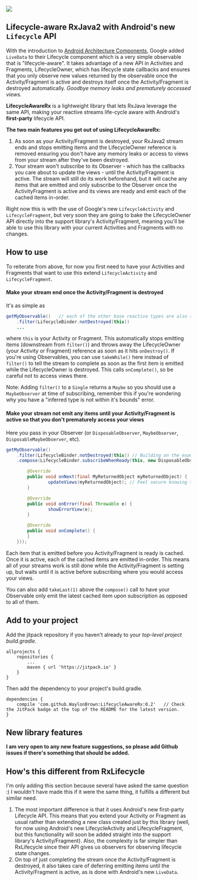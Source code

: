 [![](https://jitpack.io/v/WaylonBrown/LifecycleAwareRx.svg)](https://jitpack.io/#WaylonBrown/LifecycleAwareRx)

## Lifecycle-aware RxJava2 with Android's new `Lifecycle` API

With the introduction to [Android Architecture Components](https://developer.android.com/topic/libraries/architecture/index.html), Google added `LiveData` to their Lifecycle component which is a very simple observable that is "lifecycle-aware". It takes advantage of a new API in Activities and Fragments, LifecycleOwner, which has lifecycle state callbacks and ensures that you only observe new values returned by the observable once the Activity/Fragment is active and destroys itself once the Activity/Fragment is destroyed automatically. *Goodbye memory leaks and prematurely accessed views.*

**LifecycleAwareRx** is a lightweight library that lets RxJava leverage the same API, making your reactive streams life-cycle aware with Android's **first-party** lifecycle API.

**The two main features you get out of using LifecycleAwareRx:**
1. As soon as your Activity/Fragment is destroyed, your RxJava2 stream ends and stops emitting items and the LifecycleOwner reference is removed ensuring you don't have any memory leaks or access to views from your stream after they've been destroyed.
2. Your stream won't subscribe to its Observer - which has the callbacks you care about to update the views - until the Activity/Fragment is active. The stream will still do its work beforehand, but it will cache any items that are emitted and only subscribe to the Observer once the ActivityFragment is active and its views are ready and emit each of the cached items in-order.

Right now this is with the use of Google's new `LifecycleActivity` and `LifecycleFragment`, but very soon they are going to bake the LifecycleOwner API directly into the support library's Activity/Fragment, meaning you'll be able to use this library with your current Activities and Fragments with no changes.

## How to use

To reiterate from above, for now you first need to have your Activities and Fragments that want to use this extend `LifecycleActivity` and `LifecycleFragment`.

#### Make your stream end once the Activity/Fragment is destroyed

It's as simple as

```Java
getMyObservable()	// each of the other base reactive types are also supported (Single, Maybe)
	.filter(LifecycleBinder.notDestroyed(this))
	...
```

where `this` is your Activity or Fragment. This automatically stops emitting items (downstream from `filter()`) and throws away the LifecycleOwner (your Activity or Fragment) reference as soon as it hits `onDestroy()`. If you're using Observables, you can use `takeWhile()` here instead of `filter()` to tell the stream to complete as soon as the first item is emitted while the LifecycleOwner is destroyed. This calls `onComplete()`, so be careful not to access views there.

Note: Adding `filter()` to a `Single` returns a `Maybe` so you should use a `MaybeObserver` at time of subscribing, remember this if you're wondering why you have a "inferred type is not within it's bounds" error.

#### Make your stream not emit any items until your Activity/Fragment is active so that you don't prematurely access your views

Here you pass in your Observer (or `DisposableObserver`, `MaybeObserver`, `DisposableMaybeObserver`, etc).

```Java
getMyObservable()
	.filter(LifecycleBinder.notDestroyed(this)) // Building on the example from earlier to show the full stream
	.compose(LifecycleBinder.subscribeWhenReady(this, new DisposableObserver<Listing>() {

		@Override
		public void onNext(final MyReturnedObject myReturnedObject) {
    			updateViews(myReturnedObject); // Feel secure knowing that this is only called if the Activity/Fragment is active
		}

		@Override
		public void onError(final Throwable e) {
		    	showErrorView(e);
		}

		@Override
		public void onComplete() {
		}
	}));
```

Each item that is emitted before you Activity/Fragment is ready is cached. Once it is active, each of the cached items are emitted in-order. This means all of your streams work is still done while the Activity/Fragment is setting up, but waits until it is active before subscribing where you would access your views.

You can also add `takeLast(1)` above the `compose()` call to have your Observable only emit the latest cached item upon subscription as opposed to all of them.

## Add to your project
Add the jitpack repository if you haven't already to your *top-level project build.gradle.*

```
allprojects {
	repositories {
		...
		maven { url 'https://jitpack.io' }
	}
}
```

Then add the dependency to your project's build.gradle.

```
dependencies {
  	compile 'com.github.WaylonBrown:LifecycleAwareRx:0.2'	// Check the JitPack badge at the top of the README for the latest version.
}
```

## New library features

**I am very open to any new feature suggestions, so please add Github issues if there's something that should be added.**

## How's this different from RxLifecycle

I'm only adding this section because several have asked the same question :) I wouldn't have made this if it were the same thing, it fulfills a different but similar need.

1) The most important difference is that it uses Android's new first-party Lifecycle API. This means that you extend your Activity or Fragment as usual rather than extending a new class created just by this library (well, for now using Android's new LifecycleActivity and LifecycleFragment, but this functionality will soon be added straight into the support library's Activity/Fragment). Also, the complexity is far simpler than RxLifecycle since their API gives us observers for observing lifecycle state changes.
2) On top of just completing the stream once the Activity/Fragment is destroyed, it also takes care of deferring emitting items until the Activity/Fragment is active, as is done with Android's new `LiveData`.
